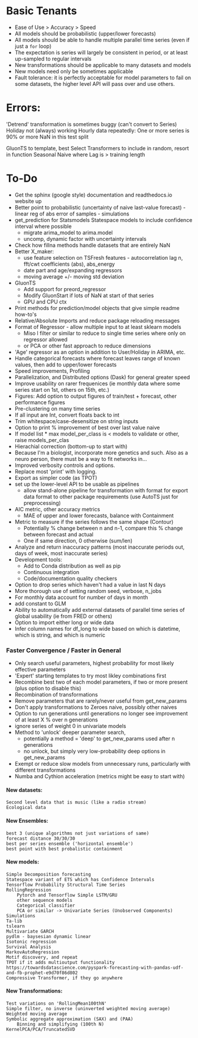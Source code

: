 # Basic Tenants
* Ease of Use > Accuracy > Speed
* All models should be probabilistic (upper/lower forecasts)
* All models should be able to handle multiple parallel time series (even if just a `for` loop)
* The expectation is series will largely be consistent in period, or at least up-sampled to regular intervals
* New transformations should be applicable to many datasets and models
* New models need only be sometimes applicable
* Fault tolerance: it is perfectly acceptable for model parameters to fail on some datasets, the higher level API will pass over and use others.

# Errors: 
'Detrend' transformation is sometimes buggy (can't convert to Series)
Holiday not (always) working
Hourly data repeatedly: One or more series is 90% or more NaN in this test split

GluonTS to template, best
Select Transformers to include in random, resort in function
Seasonal Naive where Lag is > training length

# To-Do
* Get the sphinx (google style) documentation and readthedocs.io website up
* Better point to probabilistic (uncertainty of naive last-value forecast) - linear reg of abs error of samples - simulations
* get_prediction for Statsmodels Statespace models to include confidence interval where possible
	* migrate arima_model to arima.model
	* uncomp, dynamic factor with uncertainty intervals
* Check how fillna methods handle datasets that are entirely NaN
* Better X_maker:
	* use feature selection on TSFresh features - autocorrelation lag n, fft/cwt coefficients (abs), abs_energy
	* date part and age/expanding regressors
	* moving average +/- moving std deviation
* GluonTS
	* Add support for preord_regressor
	* Modify GluonStart if lots of NaN at start of that series
	* GPU and CPU ctx
* Print methods for prediction/model objects that give simple readme how-to's
* Relative/Absolute Imports and reduce package reloading messages
* Format of Regressor - allow multiple input to at least sklearn models
	* Miso l filter or similar to reduce to single time series where only on regressor allowed
	* or PCA or other fast approach to reduce dimensions
* 'Age' regressor as an option in addition to User/Holiday in ARIMA, etc.
* Handle categorical forecasts where forecast leaves range of known values, then add to upper/lower forecasts
* Speed improvements, Profiling
* Parallelization, and Distributed options (Dask) for general greater speed
* Improve usability on rarer frequenices (ie monthly data where some series start on 1st, others on 15th, etc.)
* Figures: Add option to output figures of train/test + forecast, other performance figures
* Pre-clustering on many time series
* If all input are Int, convert floats back to int
* Trim whitespace/case-desensitize on string inputs
* Option to print % improvement of best over last value naive
* If model list * max model_per_class is < models to validate or other, raise models_per_clas
* Hierachial correction (bottom-up to start with)
* Because I'm a biologist, incorporate more genetics and such. Also as a neuro person, there must be a way to fit networks in...
* Improved verbosity controls and options. 
* Replace most 'print' with logging.
* Export as simpler code (as TPOT)
* set up the lower-level API to be usable as pipelines
	* allow stand-alone pipeline for transformation with format for export data format to other package requirements (use AutoTS just for preprocessing)
* AIC metric, other accuracy metrics
	* MAE of upper and lower forecasts, balance with Containment
* Metric to measure if the series follows the same shape (Contour)
	* Potentially % change between n and n-1, compare this % change between forecast and actual
	* One if same direction, 0 otherwise (sum/len)
* Analyze and return inaccuracy patterns (most inaccurate periods out, days of week, most inaccurate series)
* Development tools:
	* Add to Conda distribution as well as pip
	* Continuous integration
	* Code/documentation quality checkers
* Option to drop series which haven't had a value in last N days
* More thorough use of setting random seed, verbose, n_jobs
* For monthly data account for number of days in month
* add constant to GLM
* Ability to automatically add external datasets of parallel time series of global usability (ie from FRED or others)
* Option to import either long or wide data
* Infer column names for df_long to wide based on which is datetime, which is string, and which is numeric

### Faster Convergence / Faster in General
* Only search useful parameters, highest probability for most likely effective parameters
* 'Expert' starting templates to try most likley combinations first
* Recombine best two of each model parameters, if two or more present (plus option to disable this)
* Recombination of transformations
* Remove parameters that are rarely/never useful from get_new_params
* Don't apply transformations to Zeroes naive, possibly other naives
* Option to run generations until generations no longer see improvement of at least X % over n generations
* ignore series of weight 0 in univariate models
* Method to 'unlock' deeper parameter search, 
	* potentially a method = 'deep' to get_new_params used after n generations
	* no unlock, but simply very low-probability deep options in get_new_params
* Exempt or reduce slow models from unnecessary runs, particularly with different transformations
* Numba and Cythion acceleration (metrics might be easy to start with)

#### New datasets:
	Second level data that is music (like a radio stream)
	Ecological data

#### New Ensembles:
	best 3 (unique algorithms not just variations of same)
	forecast distance 30/30/30
	best per series ensemble ('horizontal ensemble')
	best point with best probalistic containment
#### New models:
	Simple Decomposition forecasting
	Statespace variant of ETS which has Confidence Intervals
	Tensorflow Probability Structural Time Series
	RollingRegression
		Pytorch and Tensorflow Simple LSTM/GRU
		other sequence models
		Categorical classifier
		PCA or similar -> Univariate Series (Unobserved Components)
	Simulations
	Ta-lib
	tslearn
	Multivariate GARCH
	pydlm - baysesian dynamic linear
	Isotonic regression
	Survival Analysis
	MarkovAutoRegression
	Motif discovery, and repeat
	TPOT if it adds multioutput functionality
	https://towardsdatascience.com/pyspark-forecasting-with-pandas-udf-and-fb-prophet-e9d70f86d802
	Compressive Transformer, if they go anywhere

#### New Transformations:
	Test variations on 'RollingMean100thN'
	Simple filter, no inverse (uninverted weighted moving average)
	Weighted moving average
	Symbolic aggregate approximation (SAX) and (PAA)
		Binning and simplifying (100th N)
	KernelPCA/PCA/TruncatedSVD
	